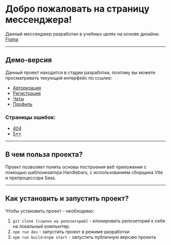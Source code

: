 # Добро пожаловать на страницу мессенджера!

Данный мессенджер разработан в учебных целях на основе дизайна:
[Figma](https://www.figma.com/design/LMfW2rHipH0EK1Fm3nzvXD/%D0%9C%D0%B5%D1%81%D1%81%D0%B5%D0%BD%D0%B4%D0%B6%D0%B5%D1%80?node-id=0-1&t=lDsg7NtHj7kdZTyz-1)

---

## Демо-версия

Данный проект находится в стадии разработки, поэтому вы можете просматривать текующий интерфейс по ссылке:
- [Авторизация](https://anillenmessenger.netlify.app/src/pages/login/)
- [Регистрация](https://anillenmessenger.netlify.app/src/pages/registration/)
- [Чаты](https://anillenmessenger.netlify.app/src/pages/chats/)
- [Профиль](https://anillenmessenger.netlify.app/src/pages/account/)
### Страницы ошибок:
- [404](https://anillenmessenger.netlify.app/src/pages/error/notfound)
- [5**](https://anillenmessenger.netlify.app/src/pages/error/servererror)

---

## В чем польза проекта?

Проект позволяет понять основы построения веб приложения с помощью шаблонизатора Handlebars, с использованием сборщика Vite и препроцессора Sass.

---
## Как установить и запустить проект?

Чтобы установить проект - необходимо:
1. `git clone [ссылка на репозиторий]` - клонировать репозиторий к себе на локальный компьютер.
2. `npm run dev` - запустить проект в режиме разработки
3. `npm run build`->`npm start` - запустить публичную версию проекта